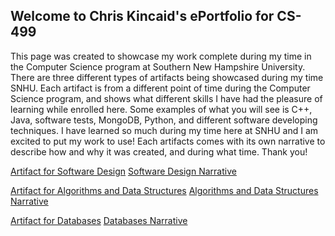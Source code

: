 ## Welcome to Chris Kincaid's ePortfolio for CS-499

  This page was created to showcase my work complete during my time in the Computer Science program at Southern New Hampshire University. 
There are three different types of artifacts being showcased during my time SNHU. Each artifact is from a different point of time during the Computer Science program, and 
shows what different skills I have had the pleasure of learning while enrolled here. Some examples of what you will see is C++, Java, software tests, MongoDB, Python, and 
different software developing techniques. I have learned so much during my time here at SNHU and I am excited to put my work to use! Each artifacts comes with its own narrative to describe how and why it was created, and during what time. Thank you!

[Artifact for Software Design](https://github.com/chrisk12/chrisk12.github.io/blob/main/Kincaid_Software.zip)
[Software Design Narrative](https://github.com/chrisk12/chrisk12.github.io/blob/main/Kincaid_Software_Narrative.docx)

[Artifact for Algorithms and Data Structures](https://github.com/chrisk12/chrisk12.github.io/blob/main/Kincaid_Alg_Data_Struct.zip)
[Algorithms and Data Structures Narrative](https://github.com/chrisk12/chrisk12.github.io/blob/main/Kincaid_Algorithms_DS_Narrative.docx)

[Artifact for Databases](https://github.com/chrisk12/chrisk12.github.io/blob/main/Kincaid_Databases.zip)
[Databases Narrative](https://github.com/chrisk12/chrisk12.github.io/blob/main/Kincaid_Databases_Narrative.docx)

